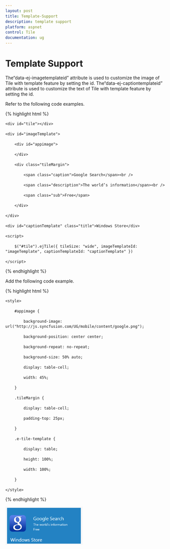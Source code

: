 ```yaml
---
layout: post
title: Template-Support
description: template support
platform: aspnet
control: Tile
documentation: ug
---
```


# Template Support

The“data-ej-imagetemplateid” attribute is used to customize the image of Tile with template feature by setting the id. The“data-ej-captiontemplateid” attribute is used to customize the text of Tile with template feature by setting the id. 

Refer to the following code examples.

{% highlight html %}



    <div id="tile"></div>

    <div id="imageTemplate">

        <div id="appimage">

        </div>

        <div class="tileMargin">

            <span class="caption">Google Search</span><br />

            <span class="description">The world’s information</span><br />

            <span class="sub">Free</span>

        </div>

    </div>

    <div id="captionTemplate" class="title">Windows Store</div>

    <script>

        $("#tile").ejTile({ tileSize: "wide", imageTemplateId: "imageTemplate", captionTemplateId: "captionTemplate" })

    </script>




{% endhighlight %}



Add the following code example.

{% highlight html %}

    <style>

        #appimage {

            background-image: url("http://js.syncfusion.com/UG/mobile/content/google.png");

            background-position: center center;

            background-repeat: no-repeat;

            background-size: 50% auto;

            display: table-cell;

            width: 45%;

        }

        .tileMargin {

            display: table-cell;

            padding-top: 25px;

        }

        .e-tile-template {

            display: table;

            height: 100%;

            width: 100%;

        }

    </style>





{% endhighlight %}


![](Template-Support_images/Template-Support_img1.png)  



